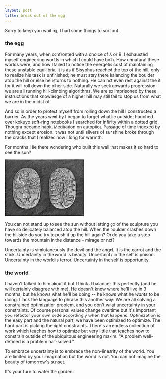 ```yaml
---
layout: post
title: break out of the egg
---
```


Sorry to keep you waiting, I had some things to sort out.

### the egg

For many years, when confronted with a choice of A or B, I exhausted myself engineering worlds in which I could have both. How unnatural these worlds were, and how I failed to notice the energetic cost of maintaining these unstable equilibria. It is as if Sisyphus reached the top of the hill, only to realize his task is unfinished; he must stay there balancing the boulder atop the hill or else he returns to nothing. He can not even rest against the it for it will roll down the other side. Naturally we seek upwards progression - we are all running hill-climbing algorithms. We are so imprisoned by these instructions that knowledge of a higher hill may still fail to stop us from what we are in the midst of. 

And so in order to protect myself from rolling down the hill I constructed a barrier. As the years went by I began to forget what lie outside; hunched over kokuyo soft-ring notebooks I searched for infinity within a dotted grid. Thought became habit. Meditation on autopilot. Passage of time indexed by nothing except erosion. It was not until slivers of sunshine broke through the cracks that I realized how I long for warmth.  

For months I lie there wondering who built this wall that makes it so hard to see the sun?

![Abraxas](/assets/images/abraxas.jpeg)

You can not stand up to see the sun without letting go of the sculpture you have so delicately balanced atop the hill. When the boulder crashes down the hillside do you try to push it up the hill again? Or do you take a step towards the mountain in the distance - mirage or not?

Uncertainty is simlutaneously the devil and the angel. It is the carrot and the stick. 
Uncertainty in the world is beauty. Uncertainty in the self is poison. Uncertainty in the world is terror. Uncertainty in the self is opportunity.

### the world

I haven't talked to him about it but I think J balances this perfectly (and he will certainly disagree with me). He doesn't know where he'll live in 3 months, but he knows what he'll be doing -- he knows what he *wants* to be doing. I lack the language to phrase this another way: We are all solving a constrained optimization problem, and you don't wnat uncertainty in your constraints. Of course personal values change overtime but it's important you refactor your own code accordingly when that happens. Optimization is the easy part and the natural part; we have been optimized to optimize. The hard part is picking the right constraints. There's an endless collection of work which teaches how to optimize but very little that teaches how to constrain outside of the ubiquitous engineering maxim: "A problem well-defined is a problem half-solved."

To embrace uncertainty is to embrace the non-linearity of the world. You are limited by your imagination but the world is not. You can not imagine the beauty of tomorrow's sunset. 

It's your turn to water the garden.
